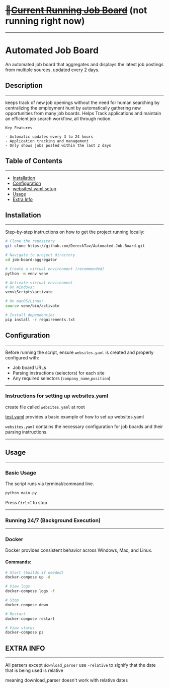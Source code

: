 # ~~📄[Current Running Job Board](https://www.notion.so/27b048332b688091a681db0cde874ec8?v=27b048332b6881afa220000cb5955f01&source=copy_link)~~  (not running right now)

---

# Automated Job Board

An automated job board that aggregates and displays the latest job postings from multiple sources, updated every 2 days.

## Description

---
keeps track of new job openings without the need for human searching by centralizing the employment hunt by automatically gathering new opportunities from many job boards. Helps Track applications and maintain an efficient job search workflow, all through notion.

    Key Features

    - Automatic updates every 3 to 24 hours
    - Application tracking and management
    - Only shows jobs posted within the last 2 days

## Table of Contents

---
- [Installation](#installation)
- [Configuration](#configuration)
- [websitesl.yaml setup](#instructions-for-setting-up-websitesyaml)
- [Usage](#usage)
- [Extra Info](#extra-info)


## Installation

---
Step-by-step instructions on how to get the project running locally:

```bash
# Clone the repository
git clone https://github.com/DereckTav/Automated-Job-Board.git

# Navigate to project directory
cd job-board-aggregator

# Create a virtual environment (recommended)
python -m venv venv

# Activate virtual environment
# On Windows:
venv\Scripts\activate

# On macOS/Linux:
source venv/bin/activate

# Install dependencies
pip install -r requirements.txt
```

## Configuration

---
Before running the script, ensure `websites.yaml` is created and properly configured with:
- Job board URLs
- Parsing instructions (selectors) for each site
- Any required selectors (`company_name`,`position`)

---
### Instructions for setting up websites.yaml

create file called `websites.yaml` at root

[test.yaml](Test/test.yaml) provides a basic example of how to set up websites.yaml

`websites.yaml` contains the necessary configuration for job boards and their parsing instructions.

---
## Usage

---
### Basic Usage


The script runs via terminal/command line.

```bash
python main.py
```

Press `Ctrl+C` to stop

---
### Running 24/7 (Background Execution)

---
### Docker

Docker provides consistent behavior across Windows, Mac, and Linux.

#### Commands:
```bash
# Start (builds if needed)
docker-compose up -d

# View logs
docker-compose logs -f

# Stop
docker-compose down

# Restart
docker-compose restart

# View status
docker-compose ps
```

## **EXTRA INFO**

---
All parsers except `download_parser` use `-relative` to signify that
the date that is being used is relative

meaning download_parser doesn't work with relative dates
